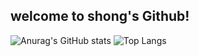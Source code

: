 ## welcome to shong's Github!


![Anurag's GitHub stats](https://github-readme-stats.vercel.app/api?username=shong69&show_icons=true&theme=radical)
![Top Langs](https://github-readme-stats.vercel.app/api/top-langs/?username=shong69)
